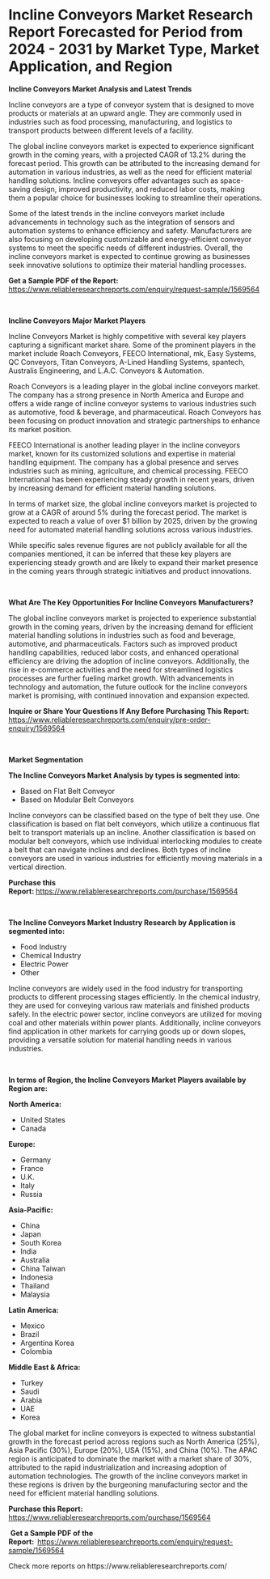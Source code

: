 <p><h1>Incline Conveyors Market Research Report Forecasted for Period from 2024 -  2031 by Market Type, Market Application, and Region</h1></p><p><strong>Incline Conveyors Market Analysis and Latest Trends</strong></p>
<p><p>Incline conveyors are a type of conveyor system that is designed to move products or materials at an upward angle. They are commonly used in industries such as food processing, manufacturing, and logistics to transport products between different levels of a facility.</p><p>The global incline conveyors market is expected to experience significant growth in the coming years, with a projected CAGR of 13.2% during the forecast period. This growth can be attributed to the increasing demand for automation in various industries, as well as the need for efficient material handling solutions. Incline conveyors offer advantages such as space-saving design, improved productivity, and reduced labor costs, making them a popular choice for businesses looking to streamline their operations.</p><p>Some of the latest trends in the incline conveyors market include advancements in technology such as the integration of sensors and automation systems to enhance efficiency and safety. Manufacturers are also focusing on developing customizable and energy-efficient conveyor systems to meet the specific needs of different industries. Overall, the incline conveyors market is expected to continue growing as businesses seek innovative solutions to optimize their material handling processes.</p></p>
<p><strong>Get a Sample PDF of the Report:&nbsp;</strong> <a href="https://www.reliableresearchreports.com/enquiry/request-sample/1569564">https://www.reliableresearchreports.com/enquiry/request-sample/1569564</a></p>
<p>&nbsp;</p>
<p><strong>Incline Conveyors Major Market Players</strong></p>
<p><p>Incline Conveyors Market is highly competitive with several key players capturing a significant market share. Some of the prominent players in the market include Roach Conveyors, FEECO International, mk, Easy Systems, QC Conveyors, Titan Conveyors, A-Lined Handling Systems, spantech, Australis Engineering, and L.A.C. Conveyors & Automation.</p><p>Roach Conveyors is a leading player in the global incline conveyors market. The company has a strong presence in North America and Europe and offers a wide range of incline conveyor systems to various industries such as automotive, food & beverage, and pharmaceutical. Roach Conveyors has been focusing on product innovation and strategic partnerships to enhance its market position.</p><p>FEECO International is another leading player in the incline conveyors market, known for its customized solutions and expertise in material handling equipment. The company has a global presence and serves industries such as mining, agriculture, and chemical processing. FEECO International has been experiencing steady growth in recent years, driven by increasing demand for efficient material handling solutions.</p><p>In terms of market size, the global incline conveyors market is projected to grow at a CAGR of around 5% during the forecast period. The market is expected to reach a value of over $1 billion by 2025, driven by the growing need for automated material handling solutions across various industries.</p><p>While specific sales revenue figures are not publicly available for all the companies mentioned, it can be inferred that these key players are experiencing steady growth and are likely to expand their market presence in the coming years through strategic initiatives and product innovations.</p></p>
<p>&nbsp;</p>
<p><strong>What Are The Key Opportunities For Incline Conveyors Manufacturers?</strong></p>
<p><p>The global incline conveyors market is projected to experience substantial growth in the coming years, driven by the increasing demand for efficient material handling solutions in industries such as food and beverage, automotive, and pharmaceuticals. Factors such as improved product handling capabilities, reduced labor costs, and enhanced operational efficiency are driving the adoption of incline conveyors. Additionally, the rise in e-commerce activities and the need for streamlined logistics processes are further fueling market growth. With advancements in technology and automation, the future outlook for the incline conveyors market is promising, with continued innovation and expansion expected.</p></p>
<p><strong>Inquire or Share Your Questions If Any Before Purchasing This Report:</strong> <a href="https://www.reliableresearchreports.com/enquiry/pre-order-enquiry/1569564">https://www.reliableresearchreports.com/enquiry/pre-order-enquiry/1569564</a></p>
<p>&nbsp;</p>
<p><strong>Market Segmentation</strong></p>
<p><strong>The Incline Conveyors Market Analysis by types is segmented into:</strong></p>
<p><ul><li>Based on Flat Belt Conveyor</li><li>Based on Modular Belt Conveyors</li></ul></p>
<p><p>Incline conveyors can be classified based on the type of belt they use. One classification is based on flat belt conveyors, which utilize a continuous flat belt to transport materials up an incline. Another classification is based on modular belt conveyors, which use individual interlocking modules to create a belt that can navigate inclines and declines. Both types of incline conveyors are used in various industries for efficiently moving materials in a vertical direction.</p></p>
<p><strong>Purchase this Report:&nbsp;</strong><a href="https://www.reliableresearchreports.com/purchase/1569564">https://www.reliableresearchreports.com/purchase/1569564</a></p>
<p>&nbsp;</p>
<p><strong>The Incline Conveyors Market Industry Research by Application is segmented into:</strong></p>
<p><ul><li>Food Industry</li><li>Chemical Industry</li><li>Electric Power</li><li>Other</li></ul></p>
<p><p>Incline conveyors are widely used in the food industry for transporting products to different processing stages efficiently. In the chemical industry, they are used for conveying various raw materials and finished products safely. In the electric power sector, incline conveyors are utilized for moving coal and other materials within power plants. Additionally, incline conveyors find application in other markets for carrying goods up or down slopes, providing a versatile solution for material handling needs in various industries.</p></p>
<p>&nbsp;</p>
<p><strong>In terms of Region, the Incline Conveyors Market Players available by Region are:</strong></p>
<p>
    <p> <strong> North America: </strong>
        <ul>
            <li>United States</li>
            <li>Canada</li>
        </ul>
        </p> 
    <p> <strong> Europe: </strong>
        <ul>
            <li>Germany</li>
            <li>France</li>
            <li>U.K.</li>
            <li>Italy</li>
            <li>Russia</li>
        </ul>
        </p> 
    <p> <strong> Asia-Pacific: </strong>
        <ul>
            <li>China</li>
            <li>Japan</li>
            <li>South Korea</li>
            <li>India</li>
            <li>Australia</li>
            <li>China Taiwan</li>
            <li>Indonesia</li>
            <li>Thailand</li>
            <li>Malaysia</li>
        </ul>
        </p> 
    <p> <strong> Latin America: </strong>
        <ul>
            <li>Mexico</li>
            <li>Brazil</li>
            <li>Argentina Korea</li>
            <li>Colombia</li>
        </ul>
        </p> 
    <p> <strong> Middle East & Africa: </strong>
        <ul>
            <li>Turkey</li>
            <li>Saudi</li>
            <li>Arabia</li>
            <li>UAE</li>
            <li>Korea</li>
        </ul>
    </p>
    </p>
<p><p>The global market for incline conveyors is expected to witness substantial growth in the forecast period across regions such as North America (25%), Asia Pacific (30%), Europe (20%), USA (15%), and China (10%). The APAC region is anticipated to dominate the market with a market share of 30%, attributed to the rapid industrialization and increasing adoption of automation technologies. The growth of the incline conveyors market in these regions is driven by the burgeoning manufacturing sector and the need for efficient material handling solutions.</p></p>
<p><strong>Purchase this Report: </strong><a href="https://www.reliableresearchreports.com/purchase/1569564">https://www.reliableresearchreports.com/purchase/1569564</a></p>
<p>&nbsp;<strong>Get a Sample PDF of the Report:&nbsp;&nbsp;</strong><a href="https://www.reliableresearchreports.com/enquiry/request-sample/1569564">https://www.reliableresearchreports.com/enquiry/request-sample/1569564</a></p>
<p><strong></strong></p>
<p>Check more reports on https://www.reliableresearchreports.com/</p>